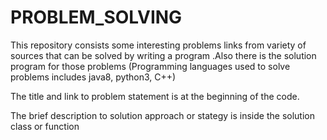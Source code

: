# PROBLEM_SOLVING
This repository consists some interesting problems links from variety of sources that can be solved by writing a program .Also there is 
 the solution program for those problems 
(Programming languages used to solve problems includes java8, python3, C++)

The title and link to problem statement is at the beginning of the code.

The brief description to solution approach or stategy is inside the solution class or function

